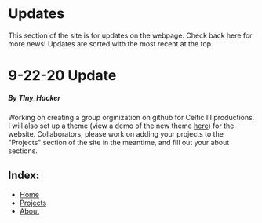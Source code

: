 # Updates
This section of the site is for updates on the webpage. Check back here for more news! Updates are sorted with the most recent at the top.

# 9-22-20 Update
##### By TIny_Hacker
Working on creating a group orginization on github for Celtic III productions. I will also set up a theme (view a demo of the new theme [here](https://longpdo.github.io/neumorphism/))
for the website. Collaborators, please work on adding your projects to the "Projects" section of the site in the meantime, and fill out your about sections.

## Index:
* [Home](https://c3productions.github.io)
* [Projects](https://c3productions.github.io/projects)
* [About](https://c3productions.github.io/about)
